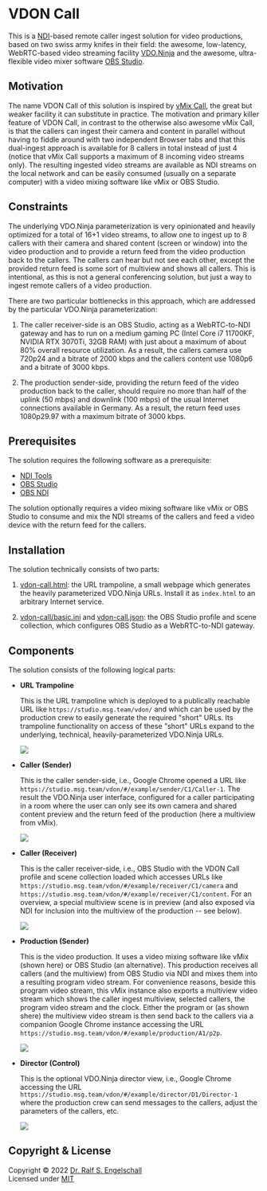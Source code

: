 
VDON Call
=========

This is a [NDI](https://ndi.tv)-based remote caller ingest solution
for video productions, based on two swiss army knifes in their field:
the awesome, low-latency, WebRTC-based video streaming facility
[VDO.Ninja](https://vdo.ninja) and the awesome, ultra-flexible video
mixer software [OBS Studio](https://obsproject.com).

Motivation
----------

The name VDON Call of this solution is inspired by
[vMix Call](https://www.vmix.com/products/vmix-call.aspx), the great but
weaker facility it can substitute in practice. The motivation and
primary killer feature of VDON Call, in contrast to the otherwise also
awesome vMix Call, is that the callers can ingest their camera and
content in parallel without having to fiddle around with two independent
Browser tabs and that this dual-ingest approach is available for 8
callers in total instead of just 4 (notice that vMix Call supports a
maximum of 8 incoming video streams only). The resulting ingested video
streams are available as NDI streams on the local network and can be
easily consumed (usually on a separate computer) with a video mixing
software like vMix or OBS Studio.

Constraints
-----------

The underlying VDO.Ninja parameterization is very opinionated and
heavily optimized for a total of 16+1 video streams, to allow one to
ingest up to 8 callers with their camera and shared content (screen or
window) into the video production and to provide a return feed from the
video production back to the callers. The callers can hear but not see
each other, except the provided return feed is some sort of multiview
and shows all callers. This is intentional, as this is not a general
conferencing solution, but just a way to ingest remote callers of a
video production.

There are two particular bottlenecks in this approach, which are
addressed by the particular VDO.Ninja parameterization:

1. The caller receiver-side is an OBS Studio, acting as a WebRTC-to-NDI
   gateway and has to run on a medium gaming PC (Intel Core i7 11700KF,
   NVIDIA RTX 3070Ti, 32GB RAM) with just about a maximum of about 80%
   overall resource utilization. As a result, the callers camera use
   720p24 and a bitrate of 2000 kbps and the callers content use 1080p6
   and a bitrate of 3000 kbps.
    
2. The production sender-side, providing the return feed of the video 
   production back to the caller, should require no more than half of
   the uplink (50 mbps) and downlink (100 mbps) of the usual Internet
   connections available in Germany. As a result, the return feed uses
   1080p29.97 with a maximum bitrate of 3000 kbps.

Prerequisites
-------------

The solution requires the following software as a prerequisite:

- [NDI Tools](https://www.ndi.tv/tools/)
- [OBS Studio](https://obsproject.com/)
- [OBS NDI](https://github.com/Palakis/obs-ndi/)

The solution optionally requires a video mixing software like vMix or
OBS Studio to consume and mix the NDI streams of the callers and feed a
video device with the return feed for the callers.

Installation
------------

The solution technically consists of two parts:

1. [vdon-call.html](vdon-call.html): the URL trampoline, a
   small webpage which generates the heavily parameterized VDO.Ninja
   URLs. Install it as `index.html` to an arbitrary Internet service.

2. [vdon-call/basic.ini](vdon-call/basic.ini) and
   [vdon-call.json](vdon-call.json): the OBS Studio profile and scene collection,
   which configures OBS Studio as a WebRTC-to-NDI gateway.

Components
----------

The solution consists of the following logical parts:

- **URL Trampoline**

  This is the URL trampoline which is deployed to a publically reachable
  URL like `https://studio.msg.team/vdon/` and which can be used by the
  production crew to easily generate the required "short" URLs. Its
  trampoline functionality on access of these "short" URLs expand to the
  underlying, technical, heavily-parameterized VDO.Ninja URLs.

  ![](vdon-call-shot-1-trampoline.png)

- **Caller (Sender)**

  This is the caller sender-side, i.e., Google Chrome opened a URL
  like `https://studio.msg.team/vdon/#/example/sender/C1/Caller-1`.
  The result the VDO.Ninja user interface, configured for a caller
  participating in a room where the user can only see its own camera and
  shared content preview and the return feed of the production (here
  a multiview from vMix).

  ![](vdon-call-shot-2-caller-sender.png)

- **Caller (Receiver)**

  This is the caller receiver-side, i.e., OBS Studio with the VDON
  Call profile and scene collection loaded which accesses URLs like
  `https://studio.msg.team/vdon/#/example/receiver/C1/camera` and
  `https://studio.msg.team/vdon/#/example/receiver/C1/content`. For an
  overview, a special multiview scene is in preview (and also exposed
  via NDI for inclusion into the multiview of the production -- see
  below).

  ![](vdon-call-shot-3-caller-receiver.png)

- **Production (Sender)**

  This is the video production. It uses a video mixing software
  like vMix (shown here) or OBS Studio (an alternative). This
  production receives all callers (and the multiview) from OBS
  Studio via NDI and mixes them into a resulting program video
  stream. For convenience reasons, beside this program video
  stream, this vMix instance also exports a multiview video stream
  which shows the caller ingest multiview, selected callers, the
  program video stream and the clock. Either the program or (as
  shown shere) the multiview video stream is then send back to the
  callers via a companion Google Chrome instance accessing the URL
  `https://studio.msg.team/vdon/#/example/production/A1/p2p`.

  ![](vdon-call-shot-4-production.png)

- **Director (Control)**

  This is the optional VDO.Ninja director
  view, i.e., Google Chrome accessing the URL
  `https://studio.msg.team/vdon/#/example/director/D1/Director-1`
  where the production crew can send messages to the callers, adjust the
  parameters of the callers, etc.

  ![](vdon-call-shot-5-director.png)

Copyright & License
-------------------

Copyright &copy; 2022 [Dr. Ralf S. Engelschall](mailto:rse@engelschall.com)<br/>
Licensed under [MIT](https://spdx.org/licenses/MIT)

